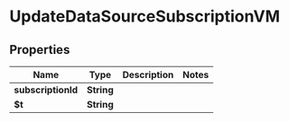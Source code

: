 

# UpdateDataSourceSubscriptionVM


## Properties

| Name | Type | Description | Notes |
|------------ | ------------- | ------------- | -------------|
|**subscriptionId** | **String** |  |  |
|**$t** | **String** |  |  |



